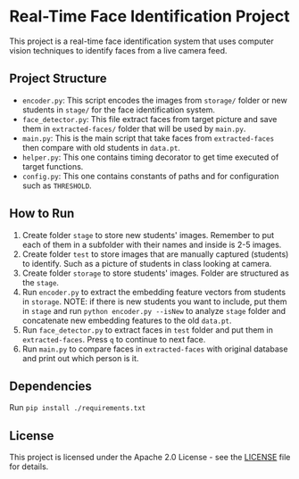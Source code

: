# Real-Time Face Identification Project

This project is a real-time face identification system that uses computer vision techniques to identify faces from a live camera feed.

## Project Structure

- `encoder.py`: This script encodes the images from `storage/` folder or new students in `stage/` for the face identification system.
- `face_detector.py`: This file extract faces from target picture and save them in `extracted-faces/` folder that will be used by `main.py`.
- `main.py`: This is the main script that take faces from `extracted-faces` then compare with old students in `data.pt`.
- `helper.py`: This one contains timing decorator to get time executed of target functions.
- `config.py`: This one contains constants of paths and for configuration such as `THRESHOLD`.

## How to Run
1. Create folder `stage` to store new students' images. Remember to put each of them in a subfolder with their names and inside is 2-5 images.
2. Create folder `test` to store images that are manually captured (students) to identify. Such as a picture of students in class looking at camera.
3. Create folder `storage` to store students' images. Folder are structured as the `stage`.
4. Run `encoder.py` to extract the embedding feature vectors from students in `storage`. NOTE: if there is new students you want to include, put them in `stage` and run `python encoder.py --isNew` to analyze `stage` folder and concatenate new embedding features to the old `data.pt`.
5. Run `face_detector.py` to extract faces in `test` folder and put them in `extracted-faces`. Press `q` to continue to next face.
6. Run `main.py` to compare faces in `extracted-faces` with original database and print out which person is it.


## Dependencies
Run `pip install ./requirements.txt`

## License
This project is licensed under the Apache 2.0 License - see the [LICENSE](LICENSE) file for details.
